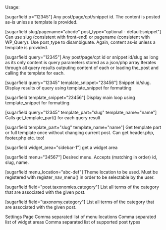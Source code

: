 Usage:

[sugarfield p="12345"]
Any post/page/cpt/snippet id. The content is posted as-is unless a template is provided.

[sugarfield slug/pagename="abcde" post_type="optional - default:snippet"]
Can use slug (consistent with front-end) or pagename (consistent with WP_Query).
Use post_type to disambiguate. Again, content as-is unless a template is provided.

[sugarfield query="12345"]
Any post/page/cpt id or snippet id/slug as long as its only content is query parameters stored as a json/php array 
Iterates through all query results outputing content of each or loading the_post and calling the template for each.

[sugarfield query="12345" template_snippet="23456"]
Snippet id/slug. Display results of query using template_snippet for formatting

[sugarfield template_snippet="23456"]
Display main loop using template_snippet for formatting

[sugarfield query="12345" template_part="slug" template_name="name"]
Calls get_template_part() for each query result

[sugarfield template_part="slug" template_name="name"]
Get template part or full template once without changing current post. Can get header.php, footer.php etc. too!

[sugarfield widget_area="sidebar-1"]
get a widget area

[sugarfield menu="34567"]
Desired menu. Accepts (matching in order) id, slug, name.

[sugarfield menu_location="abc-def"]
Theme location to be used. Must be registered with register_nav_menu() in order to be selectable by the user.

[sugarfield field="post.taxonomies.category"]
List all terms of the category that are associated with the given post.

[sugarfield field="taxonomy.category"]
List all terms of the category that are associated with the given post.





Settings Page
Comma separated list of menu locations
Comma separated list of widget areas
Comma separated list of supported post types
